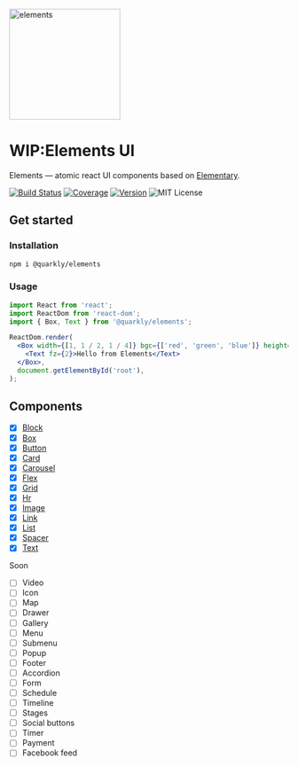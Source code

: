 <br>
<a href="https://github.com/quarkly/elements">
  <img alt="elements" src="https://github.com/quarkly/elements/raw/master/docs/src/q-elements.png" width="200px">
</a>

# WIP:Elements UI

Elements — atomic react UI components based on [Elementary](https://github.com/quarkly/elementary).

[![Build Status][badge]][travis]
[![Coverage][coverage-badge]][coverage]
[![Version][version-badge]][npm]
![MIT License][license]

[badge]: https://flat.badgen.net/travis/quarkly/elements/master
[travis]: https://travis-ci.com/quarkly/elements
[coverage-badge]: https://flat.badgen.net/codecov/c/github/quarkly/elements
[coverage]: https://codecov.io/github/quarkly/elements
[version-badge]: https://flat.badgen.net/npm/v/@quarkly/elements
[npm]: https://npmjs.com/package/@quarkly/elements
[license]: https://flat.badgen.net/badge/license/MIT/blue

## Get started

### Installation

```sh
npm i @quarkly/elements
```

### Usage

```jsx
import React from 'react';
import ReactDom from 'react-dom';
import { Box, Text } from '@quarkly/elements';

ReactDom.render(
  <Box width={[1, 1 / 2, 1 / 4]} bgc={['red', 'green', 'blue']} height="300px">
    <Text fz={2}>Hello from Elements</Text>
  </Box>,
  document.getElementById('root'),
);
```

## Components

- [x] [Block](https://github.com/quarkly/elements/blob/master/docs/block.md)
- [x] [Box](https://github.com/quarkly/elements/blob/master/docs/box.md)
- [x] [Button](https://github.com/quarkly/elements/blob/master/docs/button.md)
- [x] [Card](https://github.com/quarkly/elements/blob/master/docs/card.md)
- [x] [Carousel](https://github.com/quarkly/elements/blob/master/docs/carousel.md)
- [x] [Flex](https://github.com/quarkly/elements/blob/master/docs/flex.md)
- [x] [Grid](https://github.com/quarkly/elements/blob/master/docs/grid.md)
- [x] [Hr](https://github.com/quarkly/elements/blob/master/docs/hr.md)
- [x] [Image](https://github.com/quarkly/elements/blob/master/docs/image.md)
- [x] [Link](https://github.com/quarkly/elements/blob/master/docs/link.md)
- [x] [List](https://github.com/quarkly/elements/blob/master/docs/list.md)
- [x] [Spacer](https://github.com/quarkly/elements/blob/master/docs/spacer.md)
- [x] [Text](https://github.com/quarkly/elements/blob/master/docs/text.md)

Soon

- [ ] Video
- [ ] Icon
- [ ] Map
- [ ] Drawer
- [ ] Gallery
- [ ] Menu
- [ ] Submenu
- [ ] Popup
- [ ] Footer
- [ ] Accordion
- [ ] Form
- [ ] Schedule
- [ ] Timeline
- [ ] Stages
- [ ] Social buttons
- [ ] Timer
- [ ] Payment
- [ ] Facebook feed
